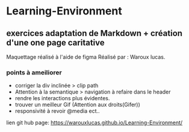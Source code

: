 # Learning-Environment
## exercices adaptation de Markdown + création d'une one page caritative
Maquettage réalisé à l'aide de figma
Réalisé par : Waroux lucas.
    
### points à ameiliorer

 * corriger la div inclinée > clip path
 * Attention à la semantique > navigation à refaire dans le header
 * rendre les interactions plus évidentes.
 * trouver un meilleur Gif (Attention aux droits(Gifer))
 * responsivité à revoir @media ect..
    
lien git hub page: https://warouxlucas.github.io/Learning-Environment/
